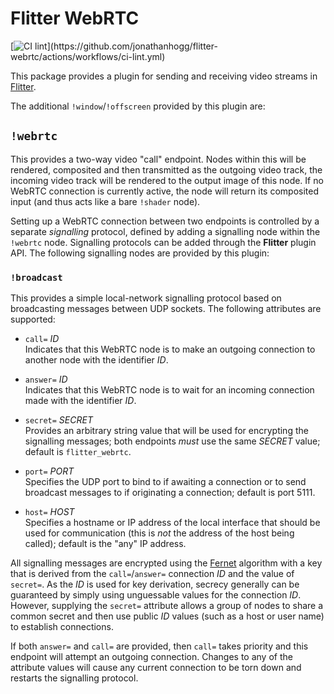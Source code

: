 # Flitter WebRTC

[![CI lint](https://github.com/jonathanhogg/flitter-webrtc/actions/workflows/ci-lint.yml/badge.svg?)](https://github.com/jonathanhogg/flitter-webrtc/actions/workflows/ci-lint.yml)

This package provides a plugin for sending and receiving video streams in
[Flitter](https://flitter.readthedocs.io/).

The additional `!window`/`!offscreen` provided by this plugin are:

## `!webrtc`

This provides a two-way video "call" endpoint. Nodes within this will be
rendered, composited and then transmitted as the outgoing video track, the
incoming video track will be rendered to the output image of this node. If no
WebRTC connection is currently active, the node will return its composited
input (and thus acts like a bare `!shader` node).

Setting up a WebRTC connection between two endpoints is controlled by a
separate *signalling* protocol, defined by adding a signalling node within
the `!webrtc` node. Signalling protocols can be added through the **Flitter**
plugin API. The following signalling nodes are provided by this plugin:

### `!broadcast`

This provides a simple local-network signalling protocol based on broadcasting
messages between UDP sockets. The following attributes are supported:

- `call=` *ID* \
Indicates that this WebRTC node is to make an outgoing connection to another
node with the identifier *ID*.

- `answer=` *ID* \
Indicates that this WebRTC node is to wait for an incoming connection made with
the identifier *ID*.

- `secret=` *SECRET* \
Provides an arbitrary string value that will be used for encrypting the
signalling messages; both endpoints *must* use the same *SECRET* value; default
is `flitter_webrtc`.

- `port=` *PORT* \
Specifies the UDP port to bind to if awaiting a connection or to send broadcast
messages to if originating a connection; default is port 5111.

- `host=` *HOST* \
Specifies a hostname or IP address of the local interface that should be used
for communication (this is *not* the address of the host being called);
default is the "any" IP address.

All signalling messages are encrypted using the
[Fernet](https://github.com/fernet/spec/) algorithm with a key that is derived
from the `call=`/`answer=` connection *ID* and the value of `secret=`. As the
*ID* is used for key derivation, secrecy generally can be guaranteed by
simply using unguessable values for the connection *ID*. However, supplying
the `secret=` attribute allows a group of nodes to share a common secret and
then use public *ID* values (such as a host or user name) to establish
connections.

If both `answer=` and `call=` are provided, then `call=` takes priority and
this endpoint will attempt an outgoing connection. Changes to any of the
attribute values will cause any current connection to be torn down and
restarts the signalling protocol.
